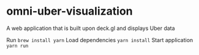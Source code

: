 # omni-uber-visualization
A web application that is built upon deck.gl and displays Uber data

Run 
` brew install yarn `
Load dependencies
` yarn install `
Start application
` yarn run `


